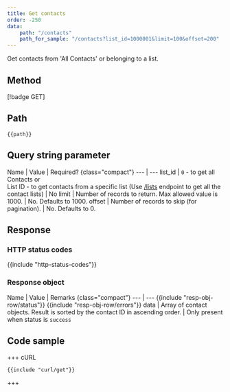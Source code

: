 ```yaml
---
title: Get contacts
order: -250
data:
    path: "/contacts"
    path_for_sample: "/contacts?list_id=1000001&limit=100&offset=200"
---
```


Get contacts from 'All Contacts' or belonging to a list.

## Method

[!badge GET]

## Path

`{{path}}`

## Query string parameter

Name | Value | Required? {class="compact"}
--- | ---
list_id | `0` - to get all Contacts or <br/> List ID - to get contacts from a specific list (Use [/lists](/api/contact-lists/get/) endpoint to get all the contact lists) | No
limit | Number of records to return. Max allowed value is 1000. | No. Defaults to 1000.
offset | Number of records to skip (for pagination). | No. Defaults to 0.

## Response

### HTTP status codes

{{include "http-status-codes"}}

### Response object

Name | Value | Remarks {class="compact"}
--- | ---
{{include "resp-obj-row/status"}}
{{include "resp-obj-row/errors"}}
data | Array of contact objects. Result is sorted by the contact ID in ascending order. | Only present when status is `success`

## Code sample

+++ cURL

```shell
{{include "curl/get"}}
```

+++
